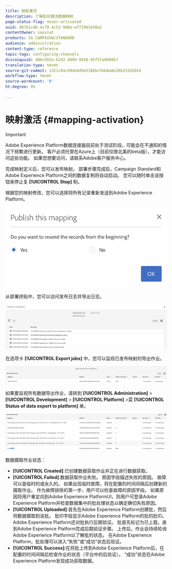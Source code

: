 ```yaml
---
title: 映射激活
description: 了解如何激活数据映射
page-status-flag: never-activated
uuid: 867b1c4b-4c79-4c52-9d0a-ef71993e50a2
contentOwner: sauviat
products: SG_CAMPAIGN/STANDARD
audience: administration
content-type: reference
topic-tags: configuring-channels
discoiquuid: 406c955a-b2d2-4099-9918-95f5fa966067
translation-type: tm+mt
source-git-commit: 1321c84c49de6d9a318bbc5bb8a0e28b332d2b5d
workflow-type: tm+mt
source-wordcount: '0'
ht-degree: 0%

---
```



# 映射激活 {#mapping-activation}

>[!IMPORTANT]
>
>Adobe Experience Platform数据连接器目前处于测试阶段，可能会在不通知的情况下频繁进行更新。 客户必须托管在Azure上（目前仅限北美的beta版），才能访问这些功能。 如果您想要访问，请联系Adobe客户服务中心。

完成映射定义后，您可以发布映射。 部署步骤完成后，Campaign Standard和Adobe Experience Platform之间的数据复制将自动启动。 您可以随时单击该按钮来停止复 **[!UICONTROL Stop]** 制。

根据您的映射修改，您可以选择将所有记录重新发送到Adobe Experience Platform。

![](assets/aep_publishmapping.png)

从部署拼贴中，您可以访问发布日志并导出日志。

![](assets/aep_publog.png)

在选项卡 **[!UICONTROL Export jobs]** 中，您可以监视已发布映射的导出作业。

![](assets/aep_jobstatus.png)

如果要监视所有数据导出作业，请转到 **[!UICONTROL Administration]** > **[!UICONTROL Development]** > **[!UICONTROL Platform]** >菜 **[!UICONTROL Status of data export to platform]** 单。

![](assets/aep_statusmapping.png)

数据摄取作业状态：

* **[!UICONTROL Created]**:已创建数据获取作业并正在进行数据获取。
* **[!UICONTROL Failed]**:数据获取作业失败。 原因字段描述失败的原因。 故障可以是临时的或永久的。 如果出现临时故障，将在配置的时间间隔后创建新的摄取作业。 作为故障排除的第一步，用户可以检查故障的原因字段。 如果原因将用户重定向到Adobe Experience PlatformUI，则用户可登录Adobe Experience Platform并检查数据集中的批处理状态以确定确切失败原因。
* **[!UICONTROL Uploaded]**:首先在Adobe Experience Platform创建批，然后将数据摄取到该批。 批ID字段显示Adobe Experience Platform的批的批ID。 Adobe Experience Platform还对批执行后期验证。 批首先标记为已上载，直到Adobe Experience Platform完成后期验证步骤。 上传后，作业会持续轮询Adobe Experience Platform以了解批的状态。 在Adobe Experience Platform，批处理可以进入“失败”或“成功”状态后验证。
* **[!UICONTROL Success]**:在将批上传到Adobe Experience Platform后，在配置的时间间隔后检查作业的状态（平台中的后验证）。 “成功”状态在Adobe Experience Platform发现成功获取数据。
